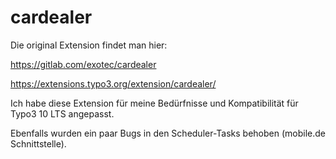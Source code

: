# cardealer
Die original Extension findet man hier:

https://gitlab.com/exotec/cardealer

https://extensions.typo3.org/extension/cardealer/

Ich habe diese Extension für meine Bedürfnisse und Kompatibilität für Typo3 10 LTS angepasst.

Ebenfalls wurden ein paar Bugs in den Scheduler-Tasks behoben (mobile.de Schnittstelle).
